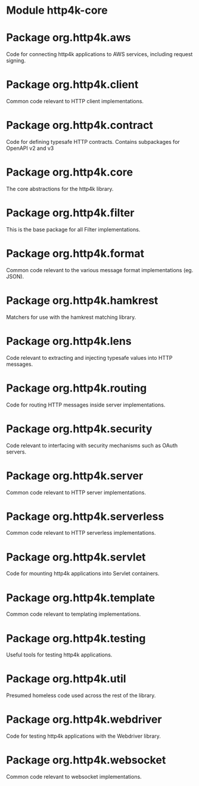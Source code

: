 # Module http4k-core

# Package org.http4k.aws
Code for connecting http4k applications to AWS services, including request signing.

# Package org.http4k.client
Common code relevant to HTTP client implementations.

# Package org.http4k.contract
Code for defining typesafe HTTP contracts. Contains subpackages for OpenAPI v2 and v3

# Package org.http4k.core
The core abstractions for the http4k library.

# Package org.http4k.filter
This is the base package for all Filter implementations.

# Package org.http4k.format
Common code relevant to the various message format implementations (eg. JSON).

# Package org.http4k.hamkrest
Matchers for use with the hamkrest matching library.

# Package org.http4k.lens
Code relevant to extracting and injecting typesafe values into HTTP messages.

# Package org.http4k.routing
Code for routing HTTP messages inside server implementations.

# Package org.http4k.security
Code relevant to interfacing with security mechanisms such as OAuth servers.

# Package org.http4k.server
Common code relevant to HTTP server implementations.

# Package org.http4k.serverless
Common code relevant to HTTP serverless implementations.

# Package org.http4k.servlet
Code for mounting http4k applications into Servlet containers.

# Package org.http4k.template
Common code relevant to templating implementations.

# Package org.http4k.testing
Useful tools for testing http4k applications.

# Package org.http4k.util
Presumed homeless code used across the rest of the library.

# Package org.http4k.webdriver
Code for testing http4k applications with the Webdriver library.

# Package org.http4k.websocket
Common code relevant to websocket implementations.
